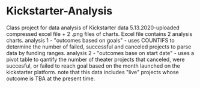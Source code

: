 # Kickstarter-Analysis
Class project for data analysis of Kickstarter data
5.13.2020-uploaded compressed excel file + 2 .png files of charts.
Excel file contains 2 analysis charts.
analysis 1 - "outcomes based on goals" - uses COUNTIFS to determine the number of failed, successful and canceled projects to parse data by funding ranges.
analysis 2 - "outcomes base on start date" - uses a pivot table to qantify the number of theater projects that canceled, were succesful, or failed to reach goal based on the month launched on the kickstarter platform. note that this data includes "live" projects whose outcome is TBA at the present time.
